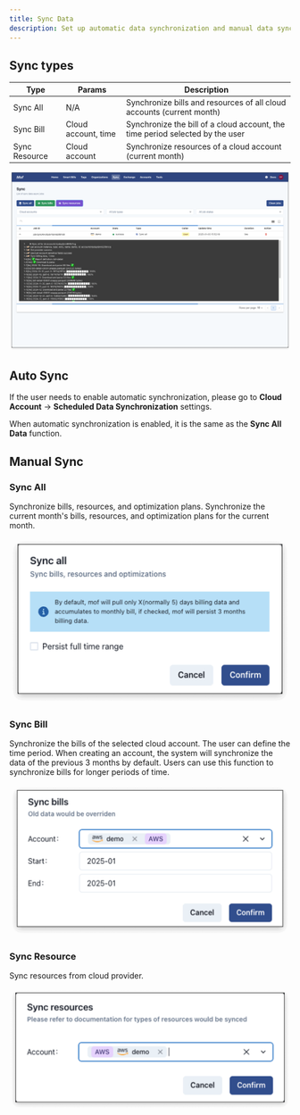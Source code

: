 ```yaml
---
title: Sync Data
description: Set up automatic data synchronization and manual data synchronization.
---
```


## Sync types

| Type          | Params              | Description                                                                   |
|---------------|---------------------|-------------------------------------------------------------------------------|
| Sync All      | N/A                 | Synchronize bills and resources of all cloud accounts (current month)         |
| Sync Bill     | Cloud account, time | Synchronize the bill of a cloud account, the time period selected by the user |
| Sync Resource | Cloud account       | Synchronize resources of a cloud account (current month)                      |

![Data Sync Dashboard](assets/sync/sync-overview.png)

## Auto Sync
If the user needs to enable automatic synchronization, please go to **Cloud Account** -> **Scheduled Data Synchronization** settings.

When automatic synchronization is enabled, it is the same as the **Sync All Data** function.

## Manual Sync
### **Sync All**
Synchronize bills, resources, and optimization plans. Synchronize the current month's bills, resources, and optimization plans for the current month.

![Sync All](assets/sync/sync-all.png)

### **Sync Bill**
Synchronize the bills of the selected cloud account. The user can define the time period. When creating an account, the system will synchronize the data of the previous 3 months by default. Users can use this function to synchronize bills for longer periods of time.

![Sync Bill](assets/sync/sync-bill.png)

### **Sync Resource**
Sync resources from cloud provider.

![Sync Resource](assets/sync/sync-resource.png)

